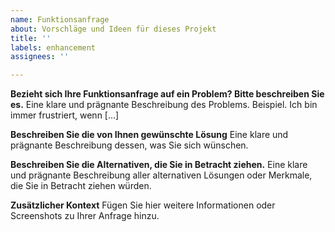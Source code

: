 ```yaml
---
name: Funktionsanfrage
about: Vorschläge und Ideen für dieses Projekt
title: ''
labels: enhancement
assignees: ''

---
```


**Bezieht sich Ihre Funktionsanfrage auf ein Problem? Bitte beschreiben Sie es.**
Eine klare und prägnante Beschreibung des Problems. Beispiel. Ich bin immer frustriert, wenn [...]

**Beschreiben Sie die von Ihnen gewünschte Lösung**
Eine klare und prägnante Beschreibung dessen, was Sie sich wünschen.

**Beschreiben Sie die Alternativen, die Sie in Betracht ziehen.**
Eine klare und prägnante Beschreibung aller alternativen Lösungen oder Merkmale, die Sie in Betracht ziehen würden.

**Zusätzlicher Kontext**
Fügen Sie hier weitere Informationen oder Screenshots zu Ihrer Anfrage hinzu.

